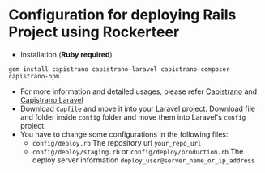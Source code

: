 # Configuration for deploying Rails Project using Rockerteer
- Installation (**Ruby required**)
```
gem install capistrano capistrano-laravel capistrano-composer capistrano-npm
```
- For more information and detailed usages, please refer [Capistrano](https://github.com/capistrano/capistrano) and [Capistrano Laravel](https://github.com/capistrano/laravel)
- Download `Capfile` and move it into your Laravel project. Download file and folder inside `config` folder and move them into Laravel's `config` project.
- You have to change some configurations in the following files:
    - `config/deploy.rb` The repository url `your_repo_url`
    - `config/deploy/staging.rb` or `config/deploy/production.rb` The deploy server information `deploy_user@server_name_or_ip_address`
